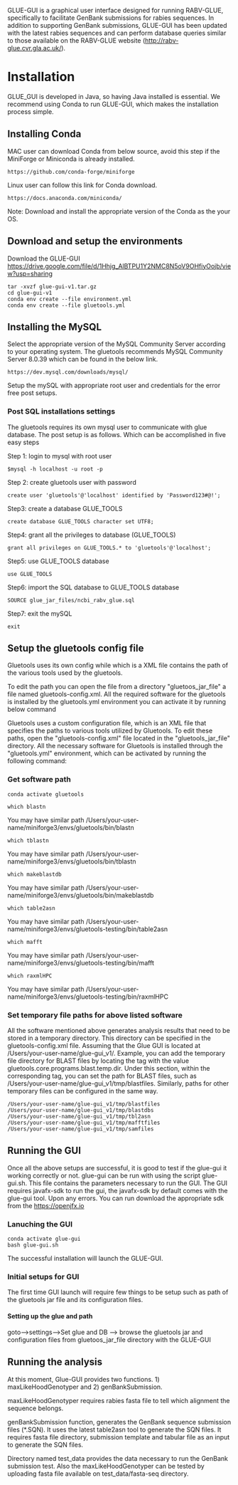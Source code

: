 GLUE-GUI is a graphical user interface designed for running RABV-GLUE, specifically to facilitate GenBank submissions for rabies sequences. In addition to supporting GenBank submissions, GLUE-GUI has been updated with the latest rabies sequences and can perform database queries similar to those available on the RABV-GLUE website (http://rabv-glue.cvr.gla.ac.uk/).

# Installation
GLUE_GUI is developed in Java, so having Java installed is essential. We recommend using Conda to run GLUE-GUI, which makes the installation process simple.

## Installing Conda 
MAC user can download Conda from below source, avoid this step if the MiniForge or Miniconda is already installed.

```shell
https://github.com/conda-forge/miniforge
```

Linux user can follow this link for Conda download.
```shell
https://docs.anaconda.com/miniconda/
```
Note: Download and install the appropriate version of the Conda as the your OS.


## Download and setup the environments

Download the GLUE-GUI https://drive.google.com/file/d/1Hhjg_AlBTPU1Y2NMC8N5oV9OHfiyOojb/view?usp=sharing


```shell
tar -xvzf glue-gui-v1.tar.gz
cd glue-gui-v1
conda env create --file environment.yml
conda env create --file gluetools.yml
```

## Installing the MySQL
Select the appropriate version of the MySQL Community Server according to your operating system. The gluetools recommends MySQL Community Server 8.0.39 which can be found in the below link.

```shell
https://dev.mysql.com/downloads/mysql/
```
Setup the mySQL with appropriate root user and credentials for the error free post setups.

### Post SQL installations settings
The gluetools requires its own mysql user to communicate with glue database. The post setup is as follows. Which can be accomplished in five easy steps

Step 1: login to mysql with root user
```shell
$mysql -h localhost -u root -p
```
Step 2: create gluetools user with password
```shell
create user 'gluetools'@'localhost' identified by 'Password123#@!';
```
Step3: create a database GLUE_TOOLS
```shell
create database GLUE_TOOLS character set UTF8;
```
Step4: grant all the privileges to database (GLUE_TOOLS)
```shell
grant all privileges on GLUE_TOOLS.* to 'gluetools'@'localhost';
```
Step5: use GLUE_TOOLS database
```shell
use GLUE_TOOLS
```
Step6: import the SQL database to GLUE_TOOLS database
```shell
SOURCE glue_jar_files/ncbi_rabv_glue.sql
```
Step7: exit the mySQL
```shell
exit
```

## Setup the gluetools config file
Gluetools uses its own config while which is a XML file contains the path of the various tools used by the gluetools. 

To edit the path you can open the file from a directory "gluetoos_jar_file" a file named gluetools-config.xml. All the required software for the gluetools is installed by the gluetools.yml environment you can activate it by running below command

Gluetools uses a custom configuration file, which is an XML file that specifies the paths to various tools utilized by Gluetools. To edit these paths, open the "gluetools-config.xml" file located in the "gluetools_jar_file" directory. All the necessary software for Gluetools is installed through the "gluetools.yml" environment, which can be activated by running the following command:

### Get software path
```shell
conda activate gluetools
```
```shell
which blastn
```
You may have similar path /Users/your-user-name/miniforge3/envs/gluetools/bin/blastn
```shell
which tblastn
```
You may have similar path /Users/your-user-name/miniforge3/envs/gluetools/bin/tblastn
```shell
which makeblastdb
```
You may have similar path /Users/your-user-name/miniforge3/envs/gluetools/bin/makeblastdb
```shell
which table2asn 
```
You may have similar path /Users/your-user-name/miniforge3/envs/gluetools-testing/bin/table2asn
```shell
which mafft
```
You may have similar path /Users/your-user-name/miniforge3/envs/gluetools-testing/bin/mafft
```shell
which raxmlHPC
```
You may have similar path /Users/your-user-name/miniforge3/envs/gluetools-testing/bin/raxmlHPC

### Set temporary file paths for above listed software
All the software mentioned above generates analysis results that need to be stored in a temporary directory. This directory can be specified in the gluetools-config.xml file. Assuming that the Glue GUI is located at /Users/your-user-name/glue-gui_v1/. Example, you can add the temporary file directory for BLAST files by locating the <name> tag with the value gluetools.core.programs.blast.temp.dir. Under this section, within the corresponding <value> tag, you can set the path for BLAST files, such as <value>/Users/your-user-name/glue-gui_v1/tmp/blastfiles</value>. Similarly, paths for other temporary files can be configured in the same way.

```
/Users/your-user-name/glue-gui_v1/tmp/blastfiles
/Users/your-user-name/glue-gui_v1/tmp/blastdbs
/Users/your-user-name/glue-gui_v1/tmp/tbl2asn
/Users/your-user-name/glue-gui_v1/tmp/mafftfiles
/Users/your-user-name/glue-gui_v1/tmp/samfiles
```


## Running the GUI
Once all the above setups are successful, it is good to test if the glue-gui it working correctly or not. glue-gui can be run with using the script glue-gui.sh. This file contains the parameters necessary to run the GUI. The GUI requires javafx-sdk to run the gui, the javafx-sdk by default comes with the glue-gui tool. Upon any errors. You can run download the appropriate sdk from the https://openjfx.io

### Lanuching the GUI
```shell
conda activate glue-gui
bash glue-gui.sh
```

The successful installation will launch the GLUE-GUI. 

### Initial setups for GUI

The first time GUI launch will require few things to be setup such as path of the gluetools jar file and its configuration files.

#### Setting up the glue and path
goto-->settings-->Set glue and DB --> browse the gluetools jar and configuration files from gluetoos_jar_file directory with the GLUE-GUI

## Running the analysis
At this moment, Glue-GUI provides two functions. 1) maxLikeHoodGenotyper and 2) genBankSubmission. 

maxLikeHoodGenotyper requires rabies fasta file to tell which alignment the sequence belongs. 

genBankSubmission function, generates the GenBank sequence submission files (*.SQN). It uses the latest table2asn tool to generate the SQN files. It requires fasta file directory, submission template and tabular file as an input to generate the SQN files.

Directory named test_data provides the data necessary to run the GenBank submission test. Also the maxLikeHoodGenotyper can be tested by uploading fasta file available on test_data/fasta-seq directory. 




